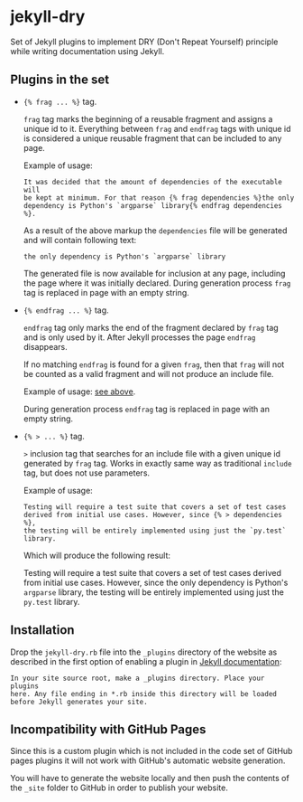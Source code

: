 # jekyll-dry

Set of Jekyll plugins to implement DRY (Don't Repeat Yourself) principle while writing documentation using Jekyll.

## Plugins in the set

* `{% frag ... %}` tag.

  `frag` tag marks the beginning of a reusable fragment and assigns a unique id to it. Everything between `frag` and `endfrag` tags with unique id is considered a unique reusable fragment that can be included to any page.

  <a name="example-of-frag-usage">Example of usage</a>:
  ```
  It was decided that the amount of dependencies of the executable will
  be kept at minimum. For that reason {% frag dependencies %}the only
  dependency is Python's `argparse` library{% endfrag dependencies %}.
  ```

  As a result of the above markup the `dependencies` file will be generated and will contain following text:
  ```
  the only dependency is Python's `argparse` library
  ```

  The generated file is now available for inclusion at any page, including the page where it was initially declared. During generation process `frag` tag is replaced in page with an empty string.

* `{% endfrag ... %}` tag.

  `endfrag` tag only marks the end of the fragment declared by `frag` tag and is only used by it. After Jekyll processes the page `endfrag` disappears.

  If no matching `endfrag` is found for a given `frag`, then that `frag` will not be counted as a valid fragment and will not produce an include file.

  <a name="example-of-endfrag-usage">Example of usage</a>: [see above](#example-of-frag-usage).

  During generation process `endfrag` tag is replaced in page with an empty string.

* `{% > ... %}` tag.

  `>` inclusion tag that searches for an include file with a given unique id generated by `frag` tag. Works in exactly same way as traditional `include` tag, but does not use parameters.

  <a name="example-of-inclusion-usage">Example of usage:</a>
  ```
  Testing will require a test suite that covers a set of test cases
  derived from initial use cases. However, since {% > dependencies %},
  the testing will be entirely implemented using just the `py.test`
  library.
  ```

  Which will produce the following result:

  Testing will require a test suite that covers a set of test cases derived from initial use cases. However, since the only
  dependency is Python's `argparse` library, the testing will be entirely implemented using just the `py.test` library.

## Installation

Drop the `jekyll-dry.rb` file into the `_plugins` directory of the website as described in the first option of enabling a plugin in [Jekyll documentation](https://jekyllrb.com/docs/plugins/#installing-a-plugin):
```
In your site source root, make a _plugins directory. Place your plugins
here. Any file ending in *.rb inside this directory will be loaded
before Jekyll generates your site.
```

## Incompatibility with GitHub Pages

Since this is a custom plugin which is not included in the code set of GitHub pages plugins it will not work with GitHub's automatic website generation.

You will have to generate the website locally and then push the contents of the `_site` folder to GitHub in order to publish your website.
